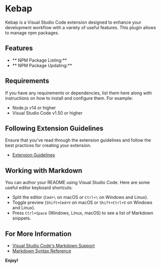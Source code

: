 # Kebap

Kebap is a Visual Studio Code extension designed to enhance your development workflow with a variety of useful features.
This plugin allows to manage npm packages.

## Features

- ** NPM Package Listing:**
- ** NPM Package Updating:**

<!--
For example, if there is an image subfolder under your extension project workspace to showcase features:
![Feature X](images/feature-x.png)

> Tip: Many popular extensions utilize animations. This is an excellent way to show off your extension! We recommend short, focused animations that are easy to follow.

-->

## Requirements

If you have any requirements or dependencies, list them here along with instructions on how to install and configure them. For example:

- Node.js v14 or higher
- Visual Studio Code v1.50 or higher

<!--
## Extension Settings

This extension contributes the following settings:

 - `kebap.enable`: Enable/disable this extension.
- `kebap.someSetting`: Set to `value` to enable some feature.

## Known Issues

List any known issues here to help limit users opening duplicate issues against your extension.

## Release Notes

Users appreciate release notes as you update your extension. Here are some example release notes:

### 1.0.0

- Initial release of Kebap.
-->
## Following Extension Guidelines

Ensure that you've read through the extension guidelines and follow the best practices for creating your extension.

- [Extension Guidelines](https://code.visualstudio.com/api/references/extension-guidelines)

## Working with Markdown

You can author your README using Visual Studio Code. Here are some useful editor keyboard shortcuts:

- Split the editor (`Cmd+\` on macOS or `Ctrl+\` on Windows and Linux).
- Toggle preview (`Shift+Cmd+V` on macOS or `Shift+Ctrl+V` on Windows and Linux).
- Press `Ctrl+Space` (Windows, Linux, macOS) to see a list of Markdown snippets.

## For More Information

- [Visual Studio Code's Markdown Support](http://code.visualstudio.com/docs/languages/markdown)
- [Markdown Syntax Reference](https://help.github.com/articles/markdown-basics/)

**Enjoy!**

